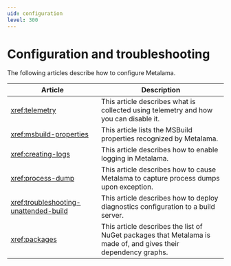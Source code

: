 ```yaml
---
uid: configuration
level: 300
---
```


# Configuration and troubleshooting

The following articles describe how to configure Metalama.

| Article | Description |
|---------|-------------|
| <xref:telemetry> | This article describes what is collected using telemetry and how you can disable it. |
| <xref:msbuild-properties> | This article lists the MSBuild properties recognized by Metalama.
| <xref:creating-logs> | This article describes how to enable logging in Metalama.
| <xref:process-dump> | This article describes how to cause Metalama to capture process dumps upon exception.
| <xref:troubleshooting-unattended-build> | This article describes how to deploy diagnostics configuration to a build server. 
| <xref:packages> | This article describes the list of NuGet packages that Metalama is made of, and gives their dependency graphs. |


